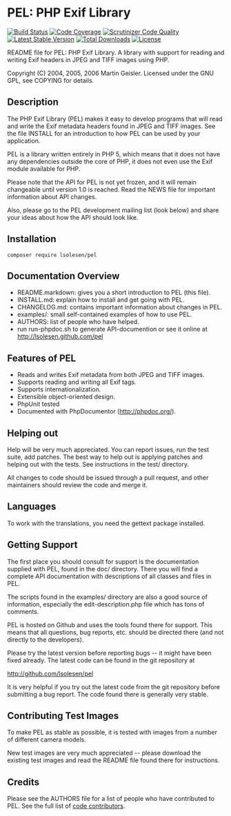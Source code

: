 # PEL: PHP Exif Library

[![Build Status](https://secure.travis-ci.org/lsolesen/pel.png?branch=master)](http://travis-ci.org/lsolesen/pel) [![Code Coverage](https://scrutinizer-ci.com/g/lsolesen/pel/badges/coverage.png?b=master)](https://scrutinizer-ci.com/g/lsolesen/pel/?branch=master) [![Scrutinizer Code Quality](https://scrutinizer-ci.com/g/lsolesen/pel/badges/quality-score.png?b=master)](https://scrutinizer-ci.com/g/lsolesen/pel/?branch=master) [![Latest Stable Version](https://poser.pugx.org/lsolesen/pel/v/stable)](https://packagist.org/packages/lsolesen/pel) [![Total Downloads](https://poser.pugx.org/lsolesen/pel/downloads)](https://packagist.org/packages/lsolesen/pel) [![License](https://poser.pugx.org/lsolesen/pel/license)](https://packagist.org/packages/lsolesen/pel)

README file for PEL: PHP Exif Library.  A library with support for
reading and writing Exif headers in JPEG and TIFF images using PHP.

Copyright (C) 2004, 2005, 2006  Martin Geisler.
Licensed under the GNU GPL, see COPYING for details.


## Description

The PHP Exif Library (PEL) makes it easy to develop programs that will
read and write the Exif metadata headers found in JPEG and TIFF
images.  See the file INSTALL for an introduction to how PEL can be
used by your application.

PEL is a library written entirely in PHP 5, which means that it does
not have any dependencies outside the core of PHP, it does not even
use the Exif module available for PHP.

Please note that the API for PEL is not yet frozen, and it will remain
changeable until version 1.0 is reached. Read the NEWS file for
important information about API changes.

Also, please go to the PEL development mailing list (look below) and
share your ideas about how the API should look like.

## Installation

```
composer require lsolesen/pel
```

## Documentation Overview

* README.markdown: gives you a short introduction to PEL (this file).
* INSTALL.md: explain how to install and get going with PEL.
* CHANGELOG.md: contains important information about changes in PEL.
* examples/: small self-contained examples of how to use PEL.
* AUTHORS: list of people who have helped.
* run run-phpdoc.sh to generate API-documention or see it online at http://lsolesen.github.com/pel


## Features of PEL

* Reads and writes Exif metadata from both JPEG and TIFF images.
* Supports reading and writing all Exif tags.
* Supports internationalization.
* Extensible object-oriented design.
* PhpUnit tested
* Documented with PhpDocumentor (http://phpdoc.org/).


## Helping out

Help will be very much appreciated. You can report issues, run the test
suite, add patches. The best way to help out is applying patches and
helping out with the tests. See instructions in the test/ directory.

All changes to code should be issued through a pull request, and other
maintainers should review the code and merge it.


## Languages

To work with the translations, you need the gettext package installed.


## Getting Support

The first place you should consult for support is the documentation
supplied with PEL, found in the doc/ directory.  There you will find a
complete API documentation with descriptions of all classes and files
in PEL.

The scripts found in the examples/ directory are also a good source of
information, especially the edit-description.php file which has tons
of comments.

PEL is hosted on Github and uses the tools found there for
support.  This means that all questions, bug reports, etc. should be
directed there (and not directly to the developers).

Please try the latest version before reporting bugs -- it might have
been fixed already.  The latest code can be found in the git
repository at

  http://github.com/lsolesen/pel

It is very helpful if you try out the latest code from the git
repository before submitting a bug report. The code found there is
generally very stable.


## Contributing Test Images

To make PEL as stable as possible, it is tested with images from a
number of different camera models.

New test images are very much appreciated -- please download the
existing test images and read the README file found there for
instructions.


## Credits

Please see the AUTHORS file for a list of people who have contributed
to PEL. See the full list of [code contributors](https://github.com/lsolesen/pel/graphs/contributors).
